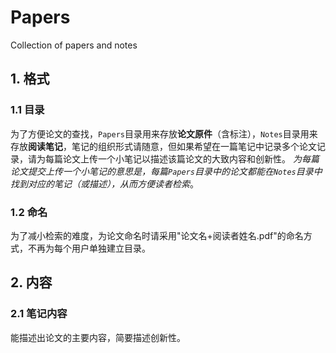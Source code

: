 # Papers
Collection of papers and notes

## 1. 格式
### 1.1 目录
为了方便论文的查找，`Papers`目录用来存放**论文原件**（含标注），`Notes`目录用来存放**阅读笔记**，笔记的组织形式请随意，但如果希望在一篇笔记中记录多个论文记录，请为每篇论文上传一个小笔记以描述该篇论文的大致内容和创新性。
*为每篇论文提交上传一个小笔记的意思是，每篇`Papers`目录中的论文都能在`Notes`目录中找到对应的笔记（或描述），从而方便读者检索*。
### 1.2 命名
为了减小检索的难度，为论文命名时请采用"论文名+阅读者姓名.pdf"的命名方式，不再为每个用户单独建立目录。

## 2. 内容
### 2.1 笔记内容
能描述出论文的主要内容，简要描述创新性。
